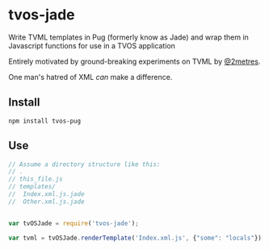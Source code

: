 # tvos-jade

Write TVML templates in Pug (formerly know as Jade) and wrap them in Javascript functions for use in a TVOS application

Entirely motivated by ground-breaking experiments on TVML by [@2metres](https://github.com/2metres).

One man's hatred of XML *can* make a difference.

## Install

`npm install tvos-pug`

## Use

```javascript
// Assume a directory structure like this:
// .
// this_file.js
// templates/
//  Index.xml.js.jade
//  Other.xml.js.jade


var tvOSJade = require('tvos-jade');

var tvml = tvOSJade.renderTemplate('Index.xml.js', {"some": "locals"})
```
